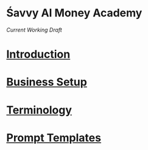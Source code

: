 # Śavvy AI Money Academy

_Current Working Draft_

# [Introduction](introduction.md)
# [Business Setup](business-setup.md)
# [Terminology](terminology.md)
# [Prompt Templates](prompt-templates.md)